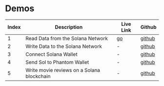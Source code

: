 # Demos


| Index | Description | Live Link | Github
| --- | --- | --- | --- |
| 1 | Read Data from the Solana Network | [go](https://solana-balance-git-main-methlox.vercel.app/) | [github](https://github.com/methlox/solana-balance)
| 2 | Write Data to the Solana Network | - | [github](https://github.com/methlox/solana-write)
| 3 | Connect Solana Wallet | - | [github](https://github.com/methlox/solana-wallet)
| 4 | Send Sol to Phantom Wallet | - | [github](https://github.com/methlox/solana-wallet-send-sol)
| 5 | Write movie reviews on a Solana blockchain | - | [github](https://github.com/methlox/solana-movie)
